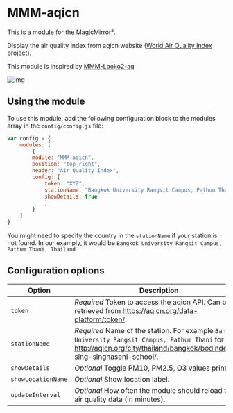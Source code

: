 # MMM-aqicn

This is a module for the [MagicMirror²](https://github.com/MichMich/MagicMirror/).

Display the air quality index from aqicn website ([World Air Quality Index project](http://aqicn.org/contact/)).

This module is inspired by [MMM-Looko2-aq](https://github.com/marska/MMM-Looko2-aq)

![img](https://user-images.githubusercontent.com/3621529/51427337-7beedf80-1c29-11e9-8265-f55aee42d323.png)

## Using the module

To use this module, add the following configuration block to the modules array in the `config/config.js` file:
```js
var config = {
    modules: [
        {
        module: "MMM-aqicn",
        position: "top_right",
        header: "Air Quality Index",
        config: {
            token: "XYZ",
            stationName: "Bangkok University Rangsit Campus, Pathum Thani",
            showDetails: true
            }
        }
    ]
}
```

You might need to specify the country in the ``stationName`` if your station is not found. In our examply, it would be
``Bangkok University Rangsit Campus, Pathum Thani, Thailand``

## Configuration options

| Option             | Description
|--------------------|-----------
| `token`            | *Required* Token to access the aqicn API. Can be retrieved from https://aqicn.org/data-platform/token/.
| `stationName`      | *Required* Name of the station. For example `Bangkok University Rangsit Campus, Pathum Thani` for http://aqicn.org/city/thailand/bangkok/bodindecha-sing-singhaseni-school/.
| `showDetails`      | *Optional* Toggle PM10, PM2.5, O3 values printing.
| `showLocationName` | *Optional* Show location label.
| `updateInterval`   | *Optional* How often the module should reload the air quality data (in minutes).
